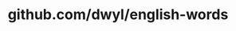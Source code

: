 ---
layout: post
title: github.com/dwyl/english-words
categories: link
tags: [انگلیسی, گیت‌هاب, برنامه‌نویسی]
---